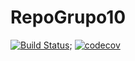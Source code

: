 # RepoGrupo10

[![Build Status](https://travis-ci.org/Joaconte/RepoGrupo10.svg?branch=master)](https://travis-ci.org/Joaconte/RepoGrupo10); [![codecov](https://codecov.io/gh/Joaconte/RepoGrupo10/branch/master/graph/badge.svg)](https://codecov.io/gh/Joaconte/RepoGrupo10)

